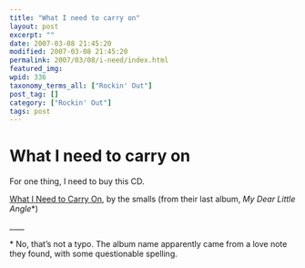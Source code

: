 ```yaml
---
title: "What I need to carry on"
layout: post
excerpt: ""
date: 2007-03-08 21:45:20
modified: 2007-03-08 21:45:20
permalink: 2007/03/08/i-need/index.html
featured_img: 
wpid: 336
taxonomy_terms_all: ["Rockin' Out"]
post_tag: []
category: ["Rockin' Out"]
tags: post
---
```


# What I need to carry on

For one thing, I need to buy this CD.

[What I Need to Carry On](http://radio3.cbc.ca/play/band/THE-SMALLS/What-I-Need-To-Carry-On/), by the smalls (from their last album, *My Dear Little Angle*\*)

\_\_\_\_

\* No, that’s not a typo. The album name apparently came from a love note they found, with some questionable spelling.